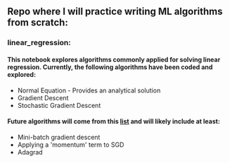 ## Repo where I will practice writing ML algorithms from scratch:

### linear_regression:
#### This notebook explores algorithms commonly applied for solving linear regression. Currently, the following algorithms have been coded and explored:
* Normal Equation - Provides an analytical solution
* Gradient Descent
* Stochastic Gradient Descent

#### Future algorithms will come from this [list](http://ruder.io/optimizing-gradient-descent/) and will likely include at least:
* Mini-batch gradient descent
* Applying a 'momentum' term to SGD
* Adagrad
